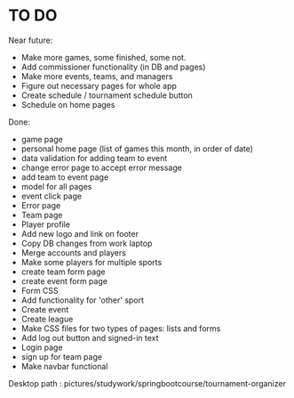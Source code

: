 TO DO
============

Near future:

- Make more games, some finished, some not.
- Add commissioner functionality (in DB and pages)
- Make more events, teams, and managers
- Figure out necessary pages for whole app
- Create schedule / tournament schedule button
- Schedule on home pages



Done:

- game page
- personal home page (list of games this month, in order of date)
- data validation for adding team to event
- change error page to accept error message
- add team to event page
- model for all pages
- event click page
- Error page
- Team page
- Player profile
- Add new logo and link on footer
- Copy DB changes from work laptop
- Merge accounts and players
- Make some players for multiple sports
- create team form page
- create event form page
- Form CSS
- Add functionality for 'other' sport
- Create event
- Create league
- Make CSS files for two types of pages: lists and forms
- Add log out button and signed-in text
- Login page
- sign up for team page
- Make navbar functional


Desktop path : pictures/studywork/springbootcourse/tournament-organizer